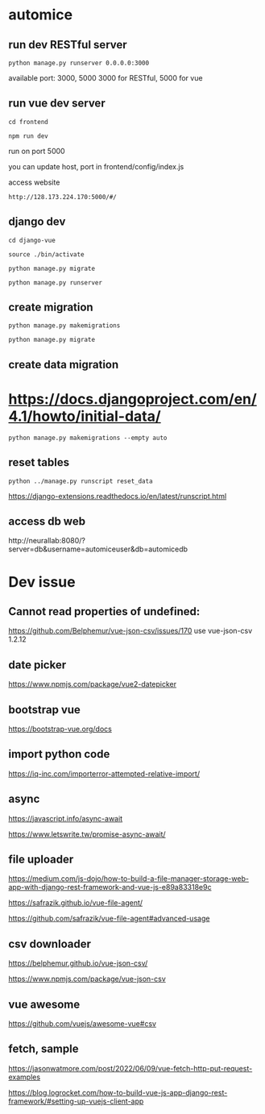 # automice


## run dev RESTful server

`python manage.py runserver 0.0.0.0:3000`

available port: 3000, 5000
3000 for RESTful, 5000 for vue

## run vue dev server

`cd frontend`

`npm run dev`

run on port 5000

you can update host, port in frontend/config/index.js 

access website

`http://128.173.224.170:5000/#/`

## django dev

`cd django-vue`

`source ./bin/activate`

`python manage.py migrate`

`python manage.py runserver`

## create migration

`python manage.py makemigrations`

`python manage.py migrate`

## create data migration

# https://docs.djangoproject.com/en/4.1/howto/initial-data/

`python manage.py makemigrations --empty auto`


## reset tables

`python ../manage.py runscript reset_data`

https://django-extensions.readthedocs.io/en/latest/runscript.html

## access db web

http://neurallab:8080/?server=db&username=automiceuser&db=automicedb

# Dev issue

## Cannot read properties of undefined: 

https://github.com/Belphemur/vue-json-csv/issues/170
use vue-json-csv 1.2.12


## date picker

https://www.npmjs.com/package/vue2-datepicker


## bootstrap vue

https://bootstrap-vue.org/docs

## import python code

https://iq-inc.com/importerror-attempted-relative-import/

## async

https://javascript.info/async-await

https://www.letswrite.tw/promise-async-await/

## file uploader

https://medium.com/js-dojo/how-to-build-a-file-manager-storage-web-app-with-django-rest-framework-and-vue-js-e89a83318e9c

https://safrazik.github.io/vue-file-agent/

https://github.com/safrazik/vue-file-agent#advanced-usage

## csv downloader

https://belphemur.github.io/vue-json-csv/

https://www.npmjs.com/package/vue-json-csv

## vue awesome

https://github.com/vuejs/awesome-vue#csv

## fetch, sample

https://jasonwatmore.com/post/2022/06/09/vue-fetch-http-put-request-examples

https://blog.logrocket.com/how-to-build-vue-js-app-django-rest-framework/#setting-up-vuejs-client-app



